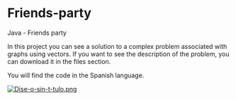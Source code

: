 # Friends-party
Java - Friends party

In this project you can see a solution to a complex problem associated with graphs using vectors. If you want to see the description of the problem, you can download it in the files section.

You will find the code in the Spanish language.

[![Dise-o-sin-t-tulo.png](https://i.postimg.cc/65T9hkjm/Dise-o-sin-t-tulo.png)](https://postimg.cc/WhLLNHPG)
